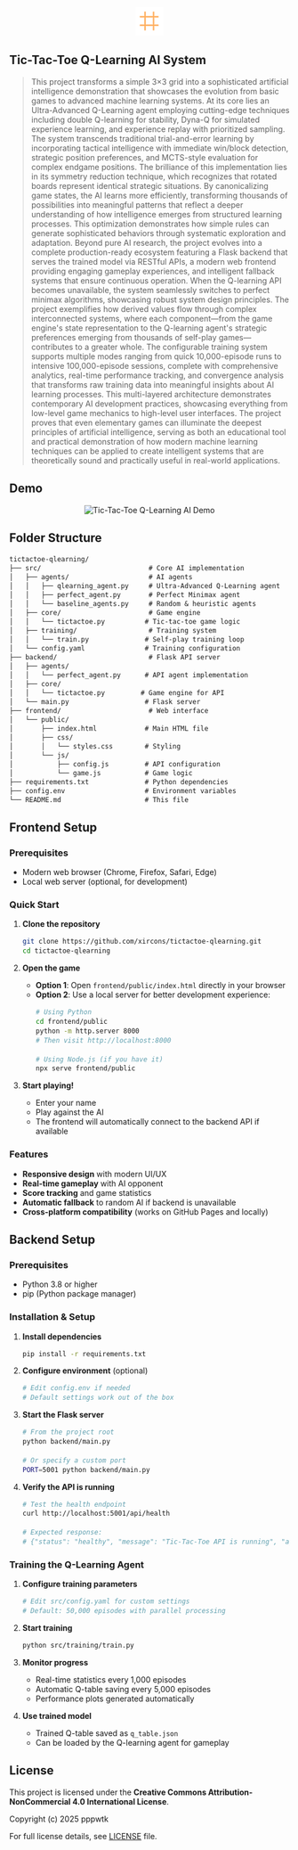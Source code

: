 <div align="center">
  <img src="frontend/public/img/logo_png.png" alt="Tic-Tac-Toe Q-Learning Logo" />
</div>

## Tic-Tac-Toe Q-Learning AI System

> This project transforms a simple 3×3 grid into a sophisticated artificial intelligence demonstration that showcases the evolution from basic games to advanced machine learning systems. At its core lies an Ultra-Advanced Q-Learning agent employing cutting-edge techniques including double Q-learning for stability, Dyna-Q for simulated experience learning, and experience replay with prioritized sampling. The system transcends traditional trial-and-error learning by incorporating tactical intelligence with immediate win/block detection, strategic position preferences, and MCTS-style evaluation for complex endgame positions.
The brilliance of this implementation lies in its symmetry reduction technique, which recognizes that rotated boards represent identical strategic situations. By canonicalizing game states, the AI learns more efficiently, transforming thousands of possibilities into meaningful patterns that reflect a deeper understanding of how intelligence emerges from structured learning processes. This optimization demonstrates how simple rules can generate sophisticated behaviors through systematic exploration and adaptation.
Beyond pure AI research, the project evolves into a complete production-ready ecosystem featuring a Flask backend that serves the trained model via RESTful APIs, a modern web frontend providing engaging gameplay experiences, and intelligent fallback systems that ensure continuous operation. When the Q-learning API becomes unavailable, the system seamlessly switches to perfect minimax algorithms, showcasing robust system design principles.
The project exemplifies how derived values flow through complex interconnected systems, where each component—from the game engine's state representation to the Q-learning agent's strategic preferences emerging from thousands of self-play games—contributes to a greater whole. The configurable training system supports multiple modes ranging from quick 10,000-episode runs to intensive 100,000-episode sessions, complete with comprehensive analytics, real-time performance tracking, and convergence analysis that transforms raw training data into meaningful insights about AI learning processes.
This multi-layered architecture demonstrates contemporary AI development practices, showcasing everything from low-level game mechanics to high-level user interfaces. The project proves that even elementary games can illuminate the deepest principles of artificial intelligence, serving as both an educational tool and practical demonstration of how modern machine learning techniques can be applied to create intelligent systems that are theoretically sound and practically useful in real-world applications.

## Demo

<div align="center">
  <img src="tictactoe-qlearning.gif" alt="Tic-Tac-Toe Q-Learning AI Demo" />
</div>

## Folder Structure

```
tictactoe-qlearning/
├── src/                           # Core AI implementation
│   ├── agents/                    # AI agents
│   │   ├── qlearning_agent.py     # Ultra-Advanced Q-Learning agent
│   │   ├── perfect_agent.py       # Perfect Minimax agent
│   │   └── baseline_agents.py     # Random & heuristic agents
│   ├── core/                      # Game engine
│   │   └── tictactoe.py          # Tic-tac-toe game logic
│   ├── training/                  # Training system
│   │   └── train.py              # Self-play training loop
│   └── config.yaml               # Training configuration
├── backend/                       # Flask API server
│   ├── agents/
│   │   └── perfect_agent.py      # API agent implementation
│   ├── core/
│   │   └── tictactoe.py         # Game engine for API
│   └── main.py                   # Flask server
├── frontend/                      # Web interface
│   └── public/
│       ├── index.html            # Main HTML file
│       ├── css/
│       │   └── styles.css        # Styling
│       └── js/
│           ├── config.js         # API configuration
│           └── game.js           # Game logic
├── requirements.txt              # Python dependencies
├── config.env                    # Environment variables
└── README.md                     # This file
```

## Frontend Setup

### Prerequisites
- Modern web browser (Chrome, Firefox, Safari, Edge)
- Local web server (optional, for development)

### Quick Start
1. **Clone the repository**
   ```bash
   git clone https://github.com/xircons/tictactoe-qlearning.git
   cd tictactoe-qlearning
   ```

2. **Open the game**
   - **Option 1**: Open `frontend/public/index.html` directly in your browser
   - **Option 2**: Use a local server for better development experience:
     ```bash
     # Using Python
     cd frontend/public
     python -m http.server 8000
     # Then visit http://localhost:8000
     
     # Using Node.js (if you have it)
     npx serve frontend/public
     ```

3. **Start playing!**
   - Enter your name
   - Play against the AI
   - The frontend will automatically connect to the backend API if available

### Features
- **Responsive design** with modern UI/UX
- **Real-time gameplay** with AI opponent
- **Score tracking** and game statistics
- **Automatic fallback** to random AI if backend is unavailable
- **Cross-platform compatibility** (works on GitHub Pages and locally)

## Backend Setup

### Prerequisites
- Python 3.8 or higher
- pip (Python package manager)

### Installation & Setup

1. **Install dependencies**
   ```bash
   pip install -r requirements.txt
   ```

2. **Configure environment** (optional)
   ```bash
   # Edit config.env if needed
   # Default settings work out of the box
   ```

3. **Start the Flask server**
   ```bash
   # From the project root
   python backend/main.py
   
   # Or specify a custom port
   PORT=5001 python backend/main.py
   ```

4. **Verify the API is running**
   ```bash
   # Test the health endpoint
   curl http://localhost:5001/api/health
   
   # Expected response:
   # {"status": "healthy", "message": "Tic-Tac-Toe API is running", "agent": "Perfect Minimax AI"}
   ```

### Training the Q-Learning Agent

1. **Configure training parameters**
   ```bash
   # Edit src/config.yaml for custom settings
   # Default: 50,000 episodes with parallel processing
   ```

2. **Start training**
   ```bash
   python src/training/train.py
   ```

3. **Monitor progress**
   - Real-time statistics every 1,000 episodes
   - Automatic Q-table saving every 5,000 episodes
   - Performance plots generated automatically

4. **Use trained model**
   - Trained Q-table saved as `q_table.json`
   - Can be loaded by the Q-learning agent for gameplay

## License

This project is licensed under the **Creative Commons Attribution-NonCommercial 4.0 International License**.

Copyright (c) 2025 pppwtk

For full license details, see [LICENSE](LICENSE) file.
